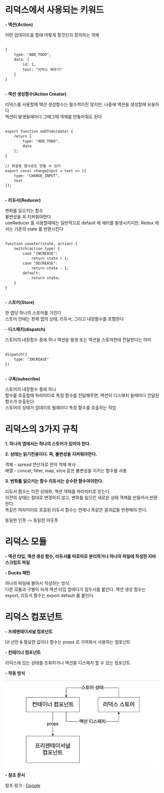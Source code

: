 # 리덕스에서 사용되는 키워드

**- 액션(Action)**

어떤 업데이트를 할때 어떻게 할것인지 정의하는 객체

<pre>
<code>
{
    type: "ADD_TODO",
    data: {
        id: 1,
        text: "리덕스 배우기"
    }
}
</code>
</pre>

**- 액션 생성함수(Action Creator)**

리덕스를 사용할때 액션 생성함수는 필수적이진 않지만, 나중에 액션을 생성할때 유용하다  
 액션이 발생될때마다 그때그때 객체를 만들어줘도 된다

<pre>
<code>
export function addTodo(data) {
    return {
        type: "ADD_TODO",
        data
    };
}

// 화살표 함수로도 만들 수 있다
export const changeInput = text => ({
    type: "CHANGE_INPUT",
    text
});
</code>
</pre>

**- 리듀서(Reducer)**

변화를 일으키는 함수  
 불변성을 꼭 지켜줘야한다  
 useReducer 를 사용할때에는 일반적으로 default 에 에러를 발생시키지만, Redux 에서는 기존의 state 를 반환시킨다

<pre>
<code>
function counter(state, action) {
    switch(action.type) {
        case "INCREASE":
            return state + 1;
        case "DECREASE":
            return state - 1;
        default:
            return state;
    }
}
</code>
</pre>

**- 스토어(Store)**

한 앱당 하나의 스토어를 가진다  
 스토어 안에는 현재 앱의 상태, 리듀서, 그리고 내장함수를 포함한다

**- 디스패치(dispatch)**

스토어의 내장함수 중에 하나
액션을 발생 또는 액션을 스토어한테 전달한다는 의미

<pre>
<code>
dispatch({
    type: "INCREASE"
})
</code>
</pre>

**- 구독(subscribe)**

스토어의 내장함수 중에 하나  
 함수를 호출할때 파라미터로 특정 함수를 전달해주면, 액션이 디스패치 될때마다 전달된 함수가 호출된다  
 스토어의 상태가 업데이트 될때마다 특정 함수를 호출하는 작업

# 리덕스의 3가지 규칙

**1. 하나의 앱에서는 하나의 스토어가 있어야 한다.**

**2. 상태는 읽기전용이다. 즉, 불변성을 지켜줘야한다.**

객체 - spread 연산자로 먼저 객체 복사  
 배열 - concat, filter, map, slice 같은 불변성을 지키는 함수를 사용

**3. 변화를 일으키는 함수 리듀서는 순수한 함수여야한다.**

리듀서 함수는 이전 상태와, 액션 객체를 파라미터로 받는다.  
 이전의 상태는 절대로 변경하지 않고, 변화를 일으킨 새로운 상태 객체를 만들어서 반환한다.  
 똑같은 파라미터로 호출된 리듀서 함수는 언제나 똑같은 결과값을 반환해야 한다.

동일한 인풋 -> 동일한 아웃풋

# 리덕스 모듈

**- 액션 타입, 액션 생성 함수, 리듀서를 따로따로 분리하거나 하나의 파일에 작성한 자바스크립트 파일**

**- Ducks 패턴**

하나의 파일에 몰아서 작성하는 방식.  
다른 모듈과 구별이 되게 액션 타입 앞에다가 접두사를 붙인다.
액션 생성 함수는 export, 리듀서 함수는 export default 를 붙인다.

# 리덕스 컴포넌트

**- 프레젠테이셔널 컴포넌트**

UI 선언 & 필요한 값이나 함수는 props 로 가져와서 사용하는 컴포넌트

**- 컨테이너 컴포넌트**

리덕스에 있는 상태를 조회하거나 액션을 디스패치 할 수 있는 컴포넌트

**- 작동 방식**

<img src="/src/img/components.jpg" title="컴포넌트 작동 방식" alt="components"></img><br/>

**- 참조 문서**

참조 링크 : [Google][googlelink]

[googlelink]: https://medium.com/@dan_abramov/smart-and-dumb-components-7ca2f9a7c7d0
